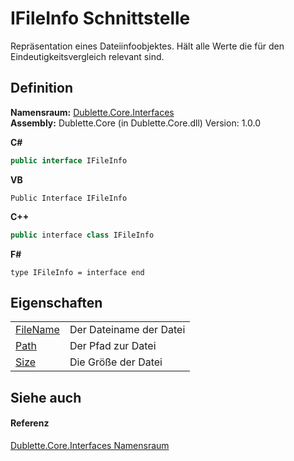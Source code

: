 # IFileInfo Schnittstelle


Repräsentation eines Dateiinfoobjektes. Hält alle Werte die für den Eindeutigkeitsvergleich relevant sind.



## Definition
**Namensraum:** <a href="N_Dublette_Core_Interfaces">Dublette.Core.Interfaces</a>  
**Assembly:** Dublette.Core (in Dublette.Core.dll) Version: 1.0.0

**C#**
``` C#
public interface IFileInfo
```
**VB**
``` VB
Public Interface IFileInfo
```
**C++**
``` C++
public interface class IFileInfo
```
**F#**
``` F#
type IFileInfo = interface end
```



## Eigenschaften
<table>
<tr>
<td><a href="P_Dublette_Core_Interfaces_IFileInfo_FileName">FileName</a></td>
<td>Der Dateiname der Datei</td></tr>
<tr>
<td><a href="P_Dublette_Core_Interfaces_IFileInfo_Path">Path</a></td>
<td>Der Pfad zur Datei</td></tr>
<tr>
<td><a href="P_Dublette_Core_Interfaces_IFileInfo_Size">Size</a></td>
<td>Die Größe der Datei</td></tr>
</table>

## Siehe auch


#### Referenz
<a href="N_Dublette_Core_Interfaces">Dublette.Core.Interfaces Namensraum</a>  
